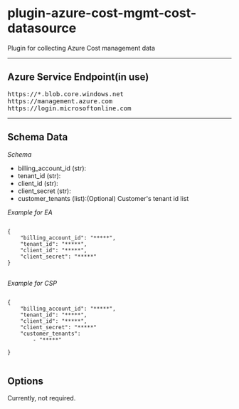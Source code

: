 # plugin-azure-cost-mgmt-cost-datasource
Plugin for collecting Azure Cost management data


---
## Azure Service Endpoint(in use)
<pre>
https://*.blob.core.windows.net
https://management.azure.com
https://login.microsoftonline.com
</pre>

----
## Schema Data
*Schema*
- billing_account_id (str): 
- tenant_id (str):
- client_id (str):
- client_secret (str):
- customer_tenants (list):(Optional) Customer's tenant id list 


*Example for EA*
<pre>
<code>
{
    "billing_account_id": "*****",
    "tenant_id": "*****",
    "client_id": "*****",
    "client_secret": "*****"
}
</code>
</pre>

*Example for CSP*
<pre>
<code>
{
    "billing_account_id": "*****",
    "tenant_id": "*****",
    "client_id": "*****",
    "client_secret": "*****"
    "customer_tenants":
        - "*****"
     
}
</code>
</pre>

## Options
Currently, not required.
